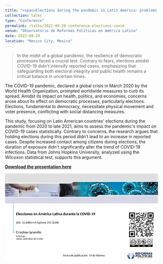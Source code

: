 ```yaml
---
title: "<span>Elections during the pandemic in Latin America: problems, innovations and lessons learned</span>"
collection: talks
type: "Conference"
permalink: /talks/2022-09-29-conference-elections-covid
venue: "Observatorio de Reformas Políticas en América Latina"
date: 2022-09-29
location: "Mexico City, Mexico"
---
```


> In the midst of a global pandemic, the resilience of democratic processes faced a crucial test. Contrary to fears, elections amidst COVID-19 didn't intensify reported cases, emphasizing that safeguarding both electoral integrity and public health remains a critical balance in uncertain times.

The COVID-19 pandemic, declared a global crisis in March 2020 by the World Health Organization, prompted worldwide measures to curb its spread. Amidst its impact on health, politics, and economies, concerns arose about its effect on democratic processes, particularly elections. Elections, fundamental to democracy, necessitate physical movement and voter presence, conflicting with social distancing measures.

This study, focusing on Latin American countries' elections during the pandemic from 2020 to late 2021, aims to assess the pandemic's impact on COVID-19 cases statistically. Contrary to concerns, the research argues that holding elections during this period didn't lead to an increase in reported cases. Despite increased contact among citizens during elections, the duration of exposure didn't significantly alter the trend of COVID-19 infections. Data from Johns Hopkins University, analyzed using the Wilcoxon statistical test, supports this argument.

[**Download the presentation here**](https://figshare.com/articles/presentation/Elecciones_en_Am_rica_Latina_durante_la_COVID-19/19172348)

[![](images/conference-covid.png)](https://figshare.com/articles/presentation/Elecciones_en_Am_rica_Latina_durante_la_COVID-19/19172348)